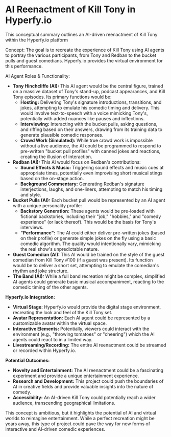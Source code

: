 # AI Reenactment of Kill Tony in Hyperfy.io

This conceptual summary outlines an AI-driven reenactment of Kill Tony within the Hyperfy.io platform

Concept: The goal is to recreate the experience of Kill Tony using AI agents to portray the various participants, from Tony and Redban to the bucket pulls and guest comedians.  Hyperfy.io provides the virtual environment for this performance.

AI Agent Roles & Functionality:

* **Tony Hinchcliffe (AI):** This AI agent would be the central figure, trained on a massive dataset of Tony's stand-up, podcast appearances, and Kill Tony episodes.  Its primary functions would be:
    * **Hosting:**  Delivering Tony's signature introductions, transitions, and jokes, attempting to emulate his comedic timing and delivery.  This would involve text-to-speech with a voice mimicking Tony's, potentially with added nuances like pauses and inflections.
    * **Interviewing:**  Interacting with the bucket pulls, asking questions, and riffing based on their answers, drawing from its training data to generate plausible comedic responses.
    * **Crowd Work (Simulated):**  While true crowd work is impossible without a live audience, the AI could be programmed to respond to pre-written "bucket pull profiles" with canned jokes and reactions, creating the illusion of interaction.
* **Redban (AI):** This AI would focus on Redban's contributions:
    * **Sound Effects & Music:**  Triggering sound effects and music cues at appropriate times, potentially even improvising short musical stings based on the on-stage action.
    * **Background Commentary:**  Generating Redban's signature interjections, laughs, and one-liners, attempting to match his timing and style.
* **Bucket Pulls (AI):** Each bucket pull would be represented by an AI agent with a unique personality profile:
    * **Backstory Generation:**  These agents would be pre-loaded with fictional backstories, including their "job," "hobbies," and "comedy experience" (or lack thereof).  This would be the basis for Tony's interviews.
    * **"Performance":**  The AI could either deliver pre-written jokes (based on their profile) or generate simple jokes on the fly using a basic comedic algorithm.  The quality would intentionally vary, mimicking the real show's unpredictable nature.
* **Guest Comedian (AI):** This AI would be trained on the style of the guest comedian from Kill Tony #100 (if a guest was present).  Its function would be to deliver a short set, attempting to emulate the comedian's rhythm and joke structure.
* **The Band (AI):**  While a full band recreation might be complex, simplified AI agents could generate basic musical accompaniment, reacting to the comedic timing of the other agents.

**Hyperfy.io Integration:**

* **Virtual Stage:** Hyperfy.io would provide the digital stage environment, recreating the look and feel of the Kill Tony set.
* **Avatar Representation:**  Each AI agent could be represented by a customizable avatar within the virtual space.
* **Interactive Elements:**  Potentially, viewers could interact with the environment (e.g., "throwing tomatoes" or "cheering") which the AI agents could react to in a limited way.
* **Livestreaming/Recording:** The entire AI reenactment could be streamed or recorded within Hyperfy.io.

**Potential Outcomes:**

* **Novelty and Entertainment:**  The AI reenactment could be a fascinating experiment and provide a unique entertainment experience.
* **Research and Development:**  This project could push the boundaries of AI in creative fields and provide valuable insights into the nature of comedy.
* **Accessibility:**  An AI-driven Kill Tony could potentially reach a wider audience, transcending geographical limitations.

This concept is ambitious, but it highlights the potential of AI and virtual worlds to reimagine entertainment.  While a perfect recreation might be years away, this type of project could pave the way for new forms of interactive and AI-driven comedic experiences.
